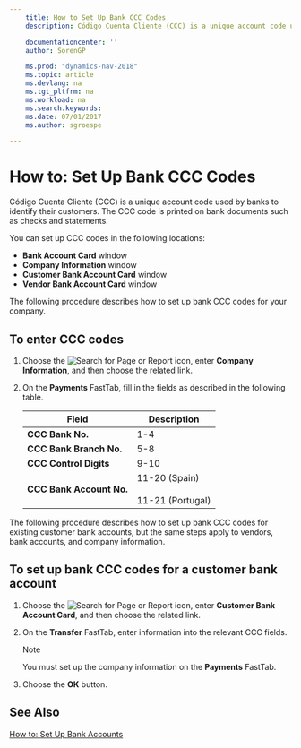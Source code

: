 ```yaml
---
    title: How to Set Up Bank CCC Codes
    description: Código Cuenta Cliente (CCC) is a unique account code used by banks to identify their customers. The CCC code is printed on bank documents such as checks and statements.

    documentationcenter: ''
    author: SorenGP

    ms.prod: "dynamics-nav-2018"
    ms.topic: article
    ms.devlang: na
    ms.tgt_pltfrm: na
    ms.workload: na
    ms.search.keywords:
    ms.date: 07/01/2017
    ms.author: sgroespe

---
```

# How to: Set Up Bank CCC Codes
Código Cuenta Cliente (CCC) is a unique account code used by banks to identify their customers. The CCC code is printed on bank documents such as checks and statements.  

You can set up CCC codes in the following locations:  

- **Bank Account Card** window  
- **Company Information** window  
- **Customer Bank Account Card** window  
- **Vendor Bank Account Card** window  

The following procedure describes how to set up bank CCC codes for your company.  

## To enter CCC codes  

1. Choose the ![Search for Page or Report](../../media/ui-search/search_small.png "Search for Page or Report icon") icon, enter **Company Information**, and then choose the related link.  
2. On the **Payments** FastTab, fill in the fields as described in the following table.  


   |          Field           |                Description                 |
   |--------------------------|--------------------------------------------|
   |     **CCC Bank No.**     |                    1-4                     |
   | **CCC Bank Branch No.**  |                    5-8                     |
   |  **CCC Control Digits**  |                    9-10                    |
   | **CCC Bank Account No.** | 11-20 (Spain)<br /><br /> 11-21 (Portugal) |

The following procedure describes how to set up bank CCC codes for existing customer bank accounts, but the same steps apply to vendors, bank accounts, and company information.  

## To set up bank CCC codes for a customer bank account  

1.  Choose the ![Search for Page or Report](../../media/ui-search/search_small.png "Search for Page or Report icon") icon, enter **Customer Bank Account Card**, and then choose the related link.  
2.  On the **Transfer** FastTab, enter information into the relevant CCC fields.  

    > [!NOTE]  
    >  You must set up the company information on the **Payments** FastTab.  

3.  Choose the **OK** button.  

## See Also  
[How to: Set Up Bank Accounts](../../bank-how-setup-bank-accounts.md) 
